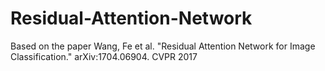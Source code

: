 # Residual-Attention-Network

Based on the paper 
Wang, Fe et al. "Residual Attention Network for Image Classification." arXiv:1704.06904. CVPR 2017
